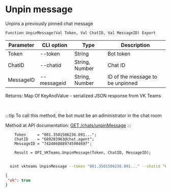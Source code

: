 ﻿---
sidebar_position: 10
---

# Unpin message
 Unpins a previously pinned chat message



`Function UnpinMessage(Val Token, Val ChatID, Val MessageID) Export`

  | Parameter | CLI option | Type | Description |
  |-|-|-|-|
  | Token | --token | String | Bot token |
  | ChatID | --chatid | String, Number | Chat ID |
  | MessageID | --messageid | String, Number | ID of the message to be unpinned |

  
  Returns:  Map Of KeyAndValue - serialized JSON response from VK Teams

<br/>

:::tip
To call this method, the bot must be an administrator in the chat room

 Method at API documentation: [GET /chats/unpinMessage](https://teams.vk.com/botapi/#/chats/get_chats_unpinMessage)
:::
<br/>


```bsl title="Code example"
    Token     = "001.3501506236.091...";
    ChatID    = "689203963@chat.agent";
    MessageID = "7424860889745984697";

    Result = OPI_VKTeams.UnpinMessage(Token, ChatID, MessageID);
```



```sh title="CLI command example"
    
  oint vkteams UnpinMessage --token "001.3501506236.091..." --chatid "689203963@chat.agent" --messageid "7401463509940174907"

```

```json title="Result"
{
 "ok": true
}
```
